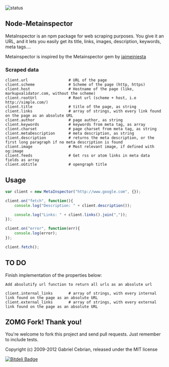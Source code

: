 ![status](https://secure.travis-ci.org/gabceb/node-metainspector.png?branch=master)

## Node-Metainspector

MetaInspector is an npm package for web scraping purposes. You give it an URL, and it lets you easily get its title, links, images, description, keywords, meta tags....

Metainspector is inspired by the Metainspector gem by [jaimeiniesta](https://github.com/jaimeiniesta/metainspector)

### Scraped data

```
client.url                	# URL of the page
client.scheme             	# Scheme of the page (http, https)
client.host               	# Hostname of the page (like, markupvalidator.com, without the scheme)
client.rootUrl 			  	# Root url (scheme + host, i.e http://simple.com/)
client.title              	# title of the page, as string
client.links              	# array of strings, with every link found on the page as an absolute URL
client.author               # page author, as string
client.keywords             # keywords from meta tag, as array
client.charset              # page charset from meta tag, as string
client.metaDescription   	# meta description, as string
client.description        	# returns the meta description, or the first long paragraph if no meta description is found
client.image              	# Most relevant image, if defined with og:image
client.feeds            	# Get rss or atom links in meta data fields as array
client.oGtitle      		# opengraph title

```

## Usage

```javascript
var client = new MetaInspector("http://www.google.com", {});

client.on("fetch", function(){
    console.log("Description: " + client.description());

    console.log("Links: " + client.links().join(","));
});

client.on("error", function(err){
	console.log(error);
});

client.fetch();

```

## TO DO

Finish implementation of the properties below:

```
Add absolutify url function to return all urls as an absolute url

client.internal_links     	# array of strings, with every internal link found on the page as an absolute URL
client.external_links     	# array of strings, with every external link found on the page as an absolute URL

```

## ZOMG Fork! Thank you!
You're welcome to fork this project and send pull requests. Just remember to include tests.

Copyright (c) 2009-2012 Gabriel Cebrian, released under the MIT license

[![Bitdeli Badge](https://d2weczhvl823v0.cloudfront.net/gabceb/node-metainspector/trend.png)](https://bitdeli.com/free "Bitdeli Badge")

